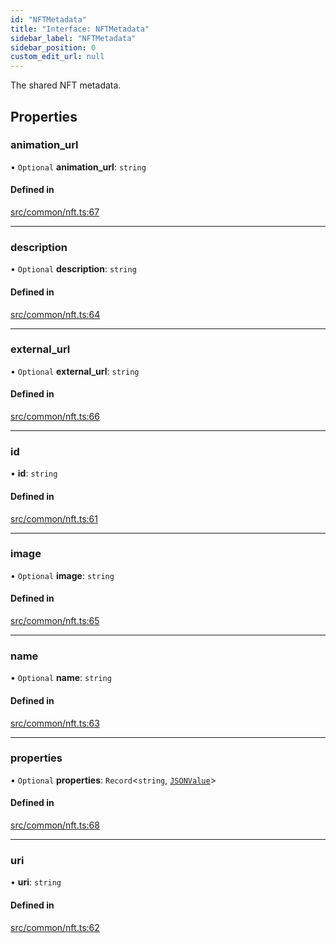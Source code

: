 ```yaml
---
id: "NFTMetadata"
title: "Interface: NFTMetadata"
sidebar_label: "NFTMetadata"
sidebar_position: 0
custom_edit_url: null
---
```


The shared NFT metadata.

## Properties

### animation\_url

• `Optional` **animation\_url**: `string`

#### Defined in

[src/common/nft.ts:67](https://github.com/PrasoonPratham/nftlabs-sdk-ts/blob/3077f6d/src/common/nft.ts#L67)

___

### description

• `Optional` **description**: `string`

#### Defined in

[src/common/nft.ts:64](https://github.com/PrasoonPratham/nftlabs-sdk-ts/blob/3077f6d/src/common/nft.ts#L64)

___

### external\_url

• `Optional` **external\_url**: `string`

#### Defined in

[src/common/nft.ts:66](https://github.com/PrasoonPratham/nftlabs-sdk-ts/blob/3077f6d/src/common/nft.ts#L66)

___

### id

• **id**: `string`

#### Defined in

[src/common/nft.ts:61](https://github.com/PrasoonPratham/nftlabs-sdk-ts/blob/3077f6d/src/common/nft.ts#L61)

___

### image

• `Optional` **image**: `string`

#### Defined in

[src/common/nft.ts:65](https://github.com/PrasoonPratham/nftlabs-sdk-ts/blob/3077f6d/src/common/nft.ts#L65)

___

### name

• `Optional` **name**: `string`

#### Defined in

[src/common/nft.ts:63](https://github.com/PrasoonPratham/nftlabs-sdk-ts/blob/3077f6d/src/common/nft.ts#L63)

___

### properties

• `Optional` **properties**: `Record`<`string`, [`JSONValue`](../modules#jsonvalue)\>

#### Defined in

[src/common/nft.ts:68](https://github.com/PrasoonPratham/nftlabs-sdk-ts/blob/3077f6d/src/common/nft.ts#L68)

___

### uri

• **uri**: `string`

#### Defined in

[src/common/nft.ts:62](https://github.com/PrasoonPratham/nftlabs-sdk-ts/blob/3077f6d/src/common/nft.ts#L62)
